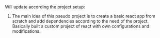 Will update according the project setup:

1. The main idea of this pseudo project is to create a basic react app from scratch and add dependencies according to the need of the project. Basically built a custom project of react with own configurations and modifications.
